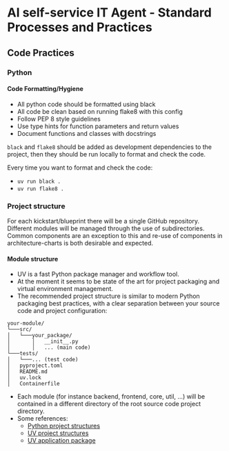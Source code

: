 # AI self-service IT Agent - Standard Processes and Practices
## Code Practices

### Python
#### Code Formatting/Hygiene

- All python code should be formatted using black
- All code be clean based on running flake8 with this config
- Follow PEP 8 style guidelines
- Use type hints for function parameters and return values
- Document functions and classes with docstrings

`black` and `flake8` should be added as development dependencies to the project, then they should be run locally to format and check the code.

Every time you want to format and check the code:
- `uv run black .`
- `uv run flake8 .`

### Project structure
For each kickstart/blueprint there will be a single GitHub repository. Different modules will be managed through the use of subdirectories.
Common components are an exception to this and re-use of components in architecture-charts is both desirable and expected.

#### Module structure
- UV is a fast Python package manager and workflow tool. 
- At the moment it seems to be state of the art for project packaging and virtual environment management. 
- The recommended project structure is similar to modern Python packaging best practices, with a clear separation between your source code and project configuration:

```
your-module/ 
└───src/
│   └───your_package/
│       │   __init__.py
│       │   ... (main code)
└───tests/
│   └───... (test code)
│   pyproject.toml
│   README.md
│   uv.lock
│   Containerfile  
```

- Each module (for instance backend, frontend, core, util, …) will be contained in a different directory of the root source code project directory.
- Some references:
  - [Python project structures](https://packaging.python.org/en/latest/tutorials/packaging-projects/)
  - [UV project structures](https://docs.astral.sh/uv/guides/projects/)
  - [UV application package](https://docs.astral.sh/uv/concepts/projects/init/#packaged-applications)

